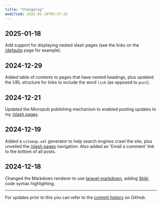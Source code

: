 ```yaml
---
title: "Changelog"
modified: 2025-01-18T09:57:32
---
```


## 2025-01-18

Add support for displaying nested slash pages (see the links on the [/defaults](/defaults) page for example).

## 2024-12-29

Added table of contents to pages that have nested headings, plus updated the URL structure for links to include the word `link` (as opposed to `post`).

## 2024-12-21

Updated the Micropub publishing mechanism to enabled posting updates to my [/slash pages](/slashes).

## 2024-12-19

Added a `sitemap.xml` generator to help search engines crawl the site, plus unveiled the [/slash pages](/slashes) navigation. Also added an 'Email a comment' link to the bottom of all posts.

## 2024-12-18

Changed the Markdown renderer to use [laravel-markdown](https://spatie.be/docs/laravel-markdown), adding [Shiki](https://github.com/shikijs/shiki) code syntax highlighting.

---

For updates prior to this you can refer to the [commit history](https://github.com/theprivateer/blog/commits/main/) on GitHub.